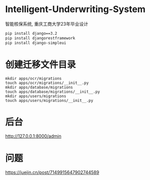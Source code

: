 # Intelligent-Underwriting-System
智能核保系统, 重庆工商大学23年毕业设计


```sh
pip install django==3.2
pip install djangorestframework
pip install django-simpleui
```

# 创建迁移文件目录
```
mkdir apps/ocr/migrations
touch apps/ocr/migrations/__init__.py
mkdir apps/database/migrations
touch apps/database/migrations/__init__.py
mkdir apps/users/migrations
touch apps/users/migrations/__init__.py
```

# 后台
http://127.0.0.1:8000/admin

# 问题

https://juejin.cn/post/7149915647902744589